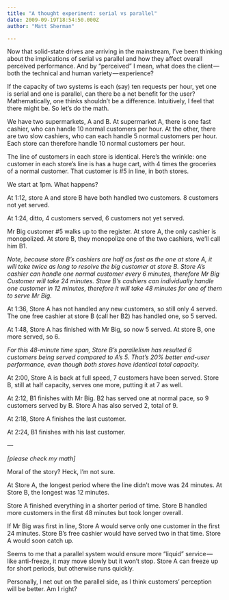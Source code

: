 ```yaml
---
title: "A thought experiment: serial vs parallel"
date: 2009-09-19T18:54:50.000Z
author: "Matt Sherman"

---
```


Now that solid-state drives are arriving in the mainstream, I’ve been thinking about the implications of serial vs parallel and how they affect overall perceived performance. And by “perceived” I mean, what does the client — both the technical and human variety — experience?

If the capacity of two systems is each (say) ten requests per hour, yet one is serial and one is parallel, can there be a net benefit for the user? Mathematically, one thinks shouldn’t be a difference. Intuitively, I feel that there might be. So let’s do the math.

We have two supermarkets, A and B. At supermarket A, there is one fast cashier, who can handle 10 normal customers per hour. At the other, there are two slow cashiers, who can each handle 5 normal customers per hour. Each store can therefore handle 10 normal customers per hour.

The line of customers in each store is identical. Here’s the wrinkle: one customer in each store’s line is has a huge cart, with 4 times the groceries of a normal customer. That customer is #5 in line, in both stores.

We start at 1pm. What happens?

At 1:12, store A and store B have both handled two customers. 8 customers not yet served.

At 1:24, ditto, 4 customers served, 6 customers not yet served.

Mr Big customer #5 walks up to the register. At store A, the only cashier is monopolized. At store B, they monopolize one of the two cashiers, we’ll call him B1.

_Note, because store B’s cashiers are half as fast as the one at store A, it will take twice as long to resolve the big customer at store B. Store A’s cashier can handle one normal customer every 6 minutes, therefore Mr Big Customer will take 24 minutes. Store B’s cashiers can individually handle one customer in 12 minutes, therefore it will take 48 minutes for one of them to serve Mr Big._

At 1:36, Store A has not handled any new customers, so still only 4 served. The one free cashier at store B (call her B2) has handled one, so 5 served.

At 1:48, Store A has finished with Mr Big, so now 5 served. At store B, one more served, so 6.

_For this 48-minute time span, Store B’s parallelism has resulted 6 customers being served compared to A’s 5. That’s 20% better end-user performance, even though both stores have identical total capacity._

At 2:00, Store A is back at full speed, 7 customers have been served. Store B, still at half capacity, serves one more, putting it at 7 as well.

At 2:12, B1 finishes with Mr Big. B2 has served one at normal pace, so 9 customers served by B. Store A has also served 2, total of 9.

At 2:18, Store A finishes the last customer.

At 2:24, B1 finishes with his last customer.

—

_[please check my math]_

Moral of the story? Heck, I’m not sure.

At Store A, the longest period where the line didn’t move was 24 minutes. At Store B, the longest was 12 minutes.

Store A finished everything in a shorter period of time. Store B handled more customers in the first 48 minutes but took longer overall.

If Mr Big was first in line, Store A would serve only one customer in the first 24 minutes. Store B’s free cashier would have served two in that time. Store A would soon catch up.

Seems to me that a parallel system would ensure more “liquid” service — like anti-freeze, it may move slowly but it won’t stop. Store A can freeze up for short periods, but otherwise runs quickly.

Personally, I net out on the parallel side, as I think customers’ perception will be better. Am I right?
